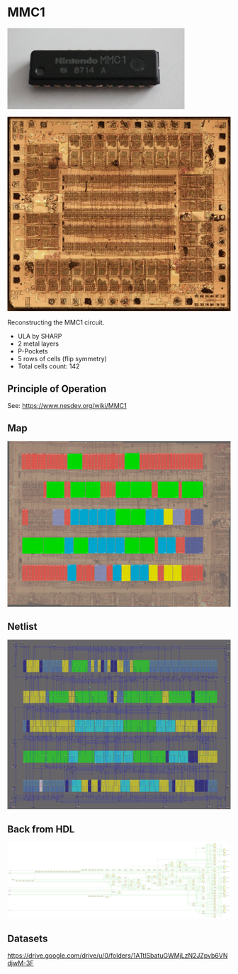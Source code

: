 # MMC1

![package.jpg](imgstore/package.jpg)

![MMC1A_Fused_sm.jpg](imgstore/MMC1A_Fused_sm.jpg)

Reconstructing the MMC1 circuit.

- ULA by SHARP
- 2 metal layers
- P-Pockets
- 5 rows of cells (flip symmetry)
- Total cells count: 142

## Principle of Operation

See: https://www.nesdev.org/wiki/MMC1

## Map

![map.jpg](imgstore/map.jpg)

## Netlist

![netlist](imgstore/netlist.png)

## Back from HDL

![mmc1a](deroute/mmc1a.png)

## Datasets

https://drive.google.com/drive/u/0/folders/1ATtlSbatuGWMjLzN2JZpvb6VNdjwM-3F
